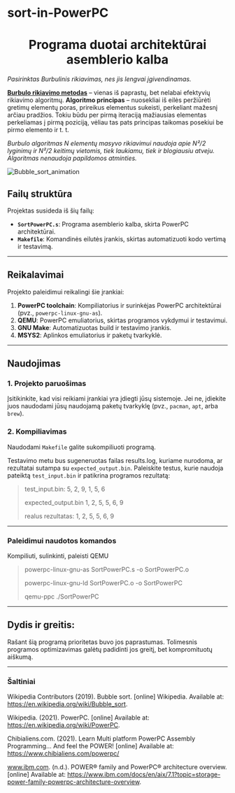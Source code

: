 # sort-in-PowerPC
<h1 align="center"> Programa duotai architektūrai asemblerio kalba </h1>

*Pasirinktas Burbulinis rikiavimas, nes jis lengvai įgivendinamas.*

<ins>**Burbulo rikiavimo metodas**</ins> – vienas iš paprastų, bet nelabai efektyvių rikiavimo algoritmų.
**Algoritmo principas** – nuosekliai iš eilės peržiūrėti gretimų elementų poras, prireikus elementus sukeisti, perkeliant mažesnį arčiau pradžios. 
Tokiu būdu per pirmą iteraciją mažiausias elementas perkeliamas į pirmą poziciją, vėliau tas pats principas taikomas posekiui be pirmo elemento ir t. t.

*Burbulo algoritmas N elementų masyvo rikiavimui naudoja apie N²/2 lyginimų ir N²/2 keitimų vietomis, tiek laukiamu, tiek ir blogiausiu atveju. 
Algoritmas nenaudoja papildomos atminties.*

![Bubble_sort_animation](https://github.com/user-attachments/assets/79fd3bad-edcf-4e89-ad51-bdaba033252c)

## Failų struktūra

Projektas susideda iš šių failų:
- **`SortPowerPC.s`**: Programa asemblerio kalba, skirta PowerPC architektūrai.
- **`Makefile`**: Komandinės eilutės įrankis, skirtas automatizuoti kodo vertimą ir testavimą.

---

## Reikalavimai
Projekto paleidimui reikalingi šie įrankiai:
1. **PowerPC toolchain**: Kompiliatorius ir surinkėjas PowerPC architektūrai (pvz., `powerpc-linux-gnu-as`).
2. **QEMU**: PowerPC emuliatorius, skirtas programos vykdymui ir testavimui.
3. **GNU Make**: Automatizuotas build ir testavimo įrankis.
4. **MSYS2**: Aplinkos emuliatorius ir paketų tvarkyklė.

---

## Naudojimas

### 1. Projekto paruošimas
Įsitikinkite, kad visi reikiami įrankiai yra įdiegti jūsų sistemoje. Jei ne, įdiekite juos naudodami jūsų naudojamą paketų tvarkyklę (pvz., `pacman`, `apt`, arba `brew`).

### 2. Kompiliavimas
Naudodami `Makefile` galite sukompiliuoti programą.

Testavimo metu bus sugeneruotas failas results.log, kuriame nurodoma, ar rezultatai sutampa su `expected_output.bin`.
Paleiskite testus, kurie naudoja pateiktą `test_input.bin` ir patikrina programos rezultatą:

> test_input.bin: 
> 5, 2, 9, 1, 5, 6
>
> expected_output.bin
> 1, 2, 5, 5, 6, 9
>
> realus rezultatas:
> 1, 2, 5, 5, 6, 9

---

### Paleidimui naudotos komandos

Kompiliuti, sulinkinti, paleisti QEMU
> powerpc-linux-gnu-as SortPowerPC.s -o SortPowerPC.o
> 
> powerpc-linux-gnu-ld SortPowerPC.o -o SortPowerPC
> 
> qemu-ppc ./SortPowerPC

---

## Dydis ir greitis:
Rašant šią programą prioritetas buvo jos paprastumas.
Tolimesnis programos optimizavimas galėtų padidinti jos greitį, bet kompromituotų aiškumą.

---
### Šaltiniai

Wikipedia Contributors (2019). Bubble sort. [online] Wikipedia. Available at: https://en.wikipedia.org/wiki/Bubble_sort.

Wikipedia. (2021). PowerPC. [online] Available at: https://en.wikipedia.org/wiki/PowerPC.

Chibialiens.com. (2021). Learn Multi platform PowerPC Assembly Programming... And feel the POWER! [online] Available at: https://www.chibialiens.com/powerpc/

www.ibm.com. (n.d.). POWER® family and PowerPC® architecture overview. [online] Available at: https://www.ibm.com/docs/en/aix/7.1?topic=storage-power-family-powerpc-architecture-overview.



‌

‌






